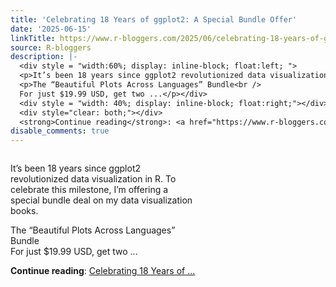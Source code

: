 ```yaml
---
title: 'Celebrating 18 Years of ggplot2: A Special Bundle Offer'
date: '2025-06-15'
linkTitle: https://www.r-bloggers.com/2025/06/celebrating-18-years-of-ggplot2-a-special-bundle-offer/
source: R-bloggers
description: |-
  <div style = "width:60%; display: inline-block; float:left; ">
  <p>It’s been 18 years since ggplot2 revolutionized data visualization in R. To celebrate this milestone, I’m offering a special bundle deal on my data visualization books.</p>
  <p>The “Beautiful Plots Across Languages” Bundle<br />
  For just $19.99 USD, get two ...</p></div>
  <div style = "width: 40%; display: inline-block; float:right;"></div>
  <div style="clear: both;"></div>
  <strong>Continue reading</strong>: <a href="https://www.r-bloggers.com/2025/06/celebrating-18-years-of-ggplot2-a-special-bundle-offer/">Celebrating 18 Years of ...
disable_comments: true
---
```

<div style = "width:60%; display: inline-block; float:left; ">
<p>It’s been 18 years since ggplot2 revolutionized data visualization in R. To celebrate this milestone, I’m offering a special bundle deal on my data visualization books.</p>
<p>The “Beautiful Plots Across Languages” Bundle<br />
For just $19.99 USD, get two ...</p></div>
<div style = "width: 40%; display: inline-block; float:right;"></div>
<div style="clear: both;"></div>
<strong>Continue reading</strong>: <a href="https://www.r-bloggers.com/2025/06/celebrating-18-years-of-ggplot2-a-special-bundle-offer/">Celebrating 18 Years of ...